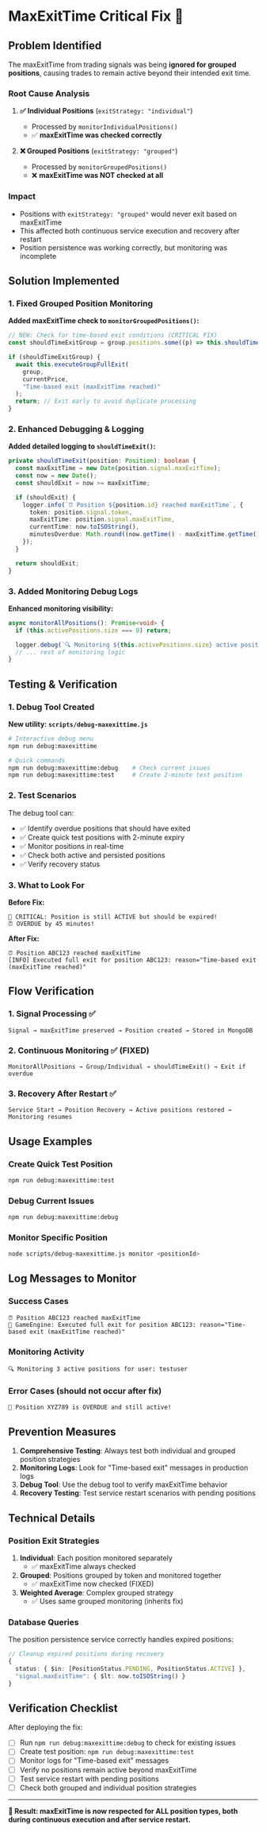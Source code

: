 # MaxExitTime Critical Fix 🚨

## Problem Identified

The maxExitTime from trading signals was being **ignored for grouped positions**, causing trades to remain active beyond their intended exit time.

### Root Cause Analysis

1. **✅ Individual Positions** (`exitStrategy: "individual"`)

   - Processed by `monitorIndividualPositions()`
   - ✅ **maxExitTime was checked correctly**

2. **❌ Grouped Positions** (`exitStrategy: "grouped"`)
   - Processed by `monitorGroupedPositions()`
   - ❌ **maxExitTime was NOT checked at all**

### Impact

- Positions with `exitStrategy: "grouped"` would never exit based on maxExitTime
- This affected both continuous service execution and recovery after restart
- Position persistence was working correctly, but monitoring was incomplete

## Solution Implemented

### 1. Fixed Grouped Position Monitoring

**Added maxExitTime check to `monitorGroupedPositions()`:**

```typescript
// NEW: Check for time-based exit conditions (CRITICAL FIX)
const shouldTimeExitGroup = group.positions.some((p) => this.shouldTimeExit(p));

if (shouldTimeExitGroup) {
  await this.executeGroupFullExit(
    group,
    currentPrice,
    "Time-based exit (maxExitTime reached)"
  );
  return; // Exit early to avoid duplicate processing
}
```

### 2. Enhanced Debugging & Logging

**Added detailed logging to `shouldTimeExit()`:**

```typescript
private shouldTimeExit(position: Position): boolean {
  const maxExitTime = new Date(position.signal.maxExitTime);
  const now = new Date();
  const shouldExit = now >= maxExitTime;

  if (shouldExit) {
    logger.info(`⏰ Position ${position.id} reached maxExitTime`, {
      token: position.signal.token,
      maxExitTime: position.signal.maxExitTime,
      currentTime: now.toISOString(),
      minutesOverdue: Math.round((now.getTime() - maxExitTime.getTime()) / (1000 * 60))
    });
  }

  return shouldExit;
}
```

### 3. Added Monitoring Debug Logs

**Enhanced monitoring visibility:**

```typescript
async monitorAllPositions(): Promise<void> {
  if (this.activePositions.size === 0) return;

  logger.debug(`🔍 Monitoring ${this.activePositions.size} active positions for user: ${this.currentUsername || 'unknown'}`);
  // ... rest of monitoring logic
}
```

## Testing & Verification

### 1. Debug Tool Created

**New utility: `scripts/debug-maxexittime.js`**

```bash
# Interactive debug menu
npm run debug:maxexittime

# Quick commands
npm run debug:maxexittime:debug    # Check current issues
npm run debug:maxexittime:test     # Create 2-minute test position
```

### 2. Test Scenarios

The debug tool can:

- ✅ Identify overdue positions that should have exited
- ✅ Create quick test positions with 2-minute expiry
- ✅ Monitor positions in real-time
- ✅ Check both active and persisted positions
- ✅ Verify recovery status

### 3. What to Look For

**Before Fix:**

```
🚨 CRITICAL: Position is still ACTIVE but should be expired!
⏰ OVERDUE by 45 minutes!
```

**After Fix:**

```
⏰ Position ABC123 reached maxExitTime
[INFO] Executed full exit for position ABC123: reason="Time-based exit (maxExitTime reached)"
```

## Flow Verification

### 1. Signal Processing ✅

```
Signal → maxExitTime preserved → Position created → Stored in MongoDB
```

### 2. Continuous Monitoring ✅ (FIXED)

```
MonitorAllPositions → Group/Individual → shouldTimeExit() → Exit if overdue
```

### 3. Recovery After Restart ✅

```
Service Start → Position Recovery → Active positions restored → Monitoring resumes
```

## Usage Examples

### Create Quick Test Position

```bash
npm run debug:maxexittime:test
```

### Debug Current Issues

```bash
npm run debug:maxexittime:debug
```

### Monitor Specific Position

```bash
node scripts/debug-maxexittime.js monitor <positionId>
```

## Log Messages to Monitor

### Success Cases

```
⏰ Position ABC123 reached maxExitTime
🤖 GameEngine: Executed full exit for position ABC123: reason="Time-based exit (maxExitTime reached)"
```

### Monitoring Activity

```
🔍 Monitoring 3 active positions for user: testuser
```

### Error Cases (should not occur after fix)

```
🚨 Position XYZ789 is OVERDUE and still active!
```

## Prevention Measures

1. **Comprehensive Testing**: Always test both individual and grouped position strategies
2. **Monitoring Logs**: Look for "Time-based exit" messages in production logs
3. **Debug Tool**: Use the debug tool to verify maxExitTime behavior
4. **Recovery Testing**: Test service restart scenarios with pending positions

## Technical Details

### Position Exit Strategies

1. **Individual**: Each position monitored separately
   - ✅ maxExitTime always checked
2. **Grouped**: Positions grouped by token and monitored together
   - ✅ maxExitTime now checked (FIXED)
3. **Weighted Average**: Complex grouped strategy
   - ✅ Uses same grouped monitoring (inherits fix)

### Database Queries

The position persistence service correctly handles expired positions:

```typescript
// Cleanup expired positions during recovery
{
  status: { $in: [PositionStatus.PENDING, PositionStatus.ACTIVE] },
  "signal.maxExitTime": { $lt: now.toISOString() }
}
```

## Verification Checklist

After deploying the fix:

- [ ] Run `npm run debug:maxexittime:debug` to check for existing issues
- [ ] Create test position: `npm run debug:maxexittime:test`
- [ ] Monitor logs for "Time-based exit" messages
- [ ] Verify no positions remain active beyond maxExitTime
- [ ] Test service restart with pending positions
- [ ] Check both grouped and individual position strategies

---

**🎯 Result: maxExitTime is now respected for ALL position types, both during continuous execution and after service restart.**
